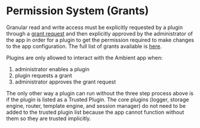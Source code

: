 # Permission System (Grants)

Granular read and write access must be explicitly requested by a plugin through a [grant request](/docs/plugins/grants) and then explicitly approved by the administrator of the app in order for a plugin to get the permission required to make changes to the app configuration. The full list of grants available is [here](https://github.com/ambientkit/ambient/blob/main/model_grant.go).

Plugins are only allowed to interact with the Ambient app when:

1. administrator enables a plugin
2. plugin requests a grant
3. administrator approves the grant request

The only other way a plugin can run without the three step process above is if the plugin is listed as a Trusted Plugin. The core plugins (logger, storage engine, router, template engine, and session manager) do not need to be added to the trusted plugin list because the app cannot function without them so they are trusted implicitly.